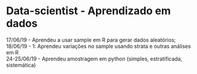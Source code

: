 # Data-scientist - Aprendizado em dados
17/06/19 - Aprendeu a usar sample em R para gerar dados aleatórios;
<br/>
18/06/19 - 1: Aprendeu variações no sample usando strata e outras análises em R
<br/>
24-25/06/19 - Aprendeu amostragem em python (simples, estratificada, sistemática)
